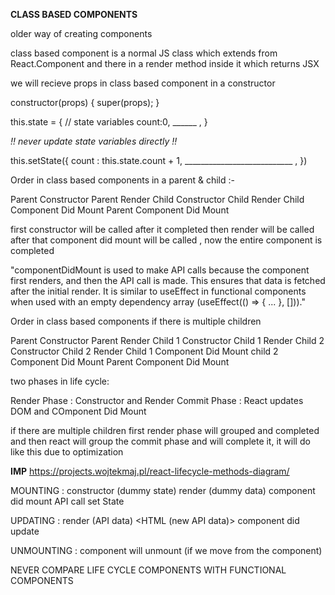 **CLASS BASED COMPONENTS**

older way of creating components

class based component is a normal JS class which extends from React.Component and there in a render method inside it which returns JSX

we will recieve props in class based component in a constructor 

constructor(props) {
    super(props);
}

this.state = {
  // state variables
  count:0,
  ______ ,
}

*!! never update state variables directly !!*

this.setState({
    count : this.state.count + 1,
    ___________________________ ,
}) 

Order in class based components in a parent & child :-

Parent Constructor 
Parent Render
Child Constructor
Child Render
Child Component Did Mount
Parent Component Did Mount

first constructor will be called after it completed then render will be called after that component did mount will be called , now the entire component is completed

 "componentDidMount is used to make API calls because the component first renders, and then the API call is made. This ensures that data is fetched after the initial render. It is similar to useEffect in functional components when used with an empty dependency array (useEffect(() => { ... }, []))."

Order in class based components if there is multiple children

Parent Constructor 
Parent Render
Child 1 Constructor 
Child 1 Render
Child 2 Constructor 
Child 2 Render
Child 1 Component Did Mount
child 2 Component Did Mount
Parent Component Did Mount

two phases in life cycle:

Render Phase : Constructor and Render
Commit Phase : React updates DOM and COmponent Did Mount

if there are multiple children first render phase will grouped and completed and then react will group the commit phase and will complete it, it will do like this due to optimization

**IMP**
https://projects.wojtekmaj.pl/react-lifecycle-methods-diagram/


MOUNTING :
  constructor (dummy state)
  render (dummy data)
    <HTML Dummy>
  component did mount 
    API call
    set State

UPDATING :
    render (API data)
      <HTML (new API data)>
    component did update

UNMOUNTING :
    component will unmount (if we move from the component)
     


NEVER COMPARE LIFE CYCLE COMPONENTS WITH FUNCTIONAL COMPONENTS